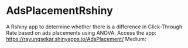 # AdsPlacementRshiny
 A Rshiny app to determine whether there is a difference in Click-Through Rate based on ads placements using ANOVA. Access the app: https://rayungsekar.shinyapps.io/AdsPlacement/ Medium:
